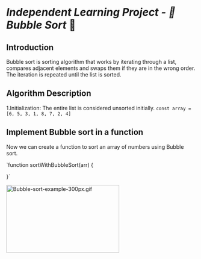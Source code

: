 #           *Independent Learning Project - 🫧Bubble Sort* 🫧

## **Introduction**

Bubble sort is sorting algorithm that works by iterating through a list, compares adjacent elements and swaps them if they are in the wrong order. The iteration is repeated until the list is sorted.

## **Algorithm Description**

1.Initialization: The entire list is considered unsorted initially.
`const array = [6, 5, 3, 1, 8, 7, 2, 4]`

## **Implement Bubble sort in a function**

Now we can create a function to sort an array of numbers using Bubble sort.

`function sortWithBubbleSort(arr) {

}`











<p><a href="https://commons.wikimedia.org/wiki/File:Bubble-sort-example-300px.gif#/media/File:Bubble-sort-example-300px.gif"><img src="https://upload.wikimedia.org/wikipedia/commons/c/c8/Bubble-sort-example-300px.gif" alt="Bubble-sort-example-300px.gif" height="180" width="300"></a><br>